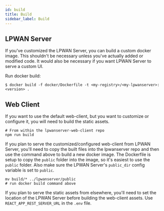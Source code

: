 ```yaml
---
id: build
title: Build
sidebar_label: Build
---
```


## LPWAN Server

If you've customized the LPWAN Server, you can build a custom docker image.
This shouldn't be necessary unless you've actually added or modified code.
It would also be necessary if you want LPWAN Server to serve a custom UI.

Run docker build:

```
$ docker build -f docker/Dockerfile -t <my-registry>/<my-lpwanserver>:<version> .
```

## Web Client

If you want to use the default web-client, but you want to customize or configure it,
you will need to build the static assets.

```
# From within the lpwanserver-web-client repo
npm run build
```

If you plan to serve the customized/configured web-client from LPWAN Server,
you'll need to copy the built files into the lpwanserver repo and then use the command above
to build a new docker image. The Dockerfile is setup to copy the `public` folder into the image,
so it's easiest to use the `public` folder.  Also make sure the LPWAN Server's `public_dir`
config variable is set to `public`.

```
mv build/* ../lpwanserver/public
# run docker build command above
```

If you plan to serve the static assets from elsewhere, you'll need to set the location
of the LPWAN Server before building the web-client assets.  Use `REACT_APP_REST_SERVER_URL`
in the `.env` file.

